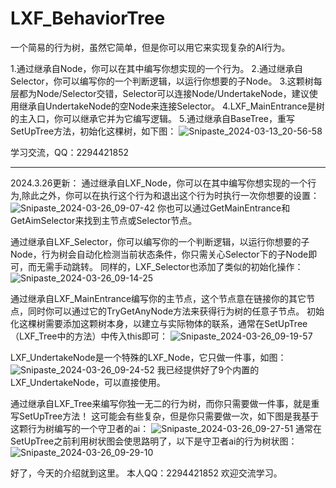 # LXF_BehaviorTree
一个简易的行为树，虽然它简单，但是你可以用它来实现复杂的AI行为。


1.通过继承自Node，你可以在其中编写你想实现的一个行为。
2.通过继承自Selector，你可以编写你的一个判断逻辑，以运行你想要的子Node。
3.这颗树每层都为Node/Selector交错，Selector可以连接Node/UndertakeNode，建议使用继承自UndertakeNode的空Node来连接Selector。
4.LXF_MainEntrance是树的主入口，你可以继承它并为它编写逻辑。
5.通过继承自BaseTree，重写SetUpTree方法，初始化这棵树，如下图：
![Snipaste_2024-03-13_20-56-58](https://github.com/J-SL/LXF_BehaviorTree/assets/123278287/9c14019c-dda7-4454-b847-f8e842411cb1)

学习交流，QQ：2294421852



------------------------------------------------------------------------------------------------------------------------------------------------------------------------------------------------------------------
2024.3.26更新：
通过继承自LXF_Node，你可以在其中编写你想实现的一个行为,除此之外，你可以在执行这个行为和退出这个行为时执行一次你想要的设置：
![Snipaste_2024-03-26_09-07-42](https://github.com/J-SL/LXF_BehaviorTree/assets/123278287/eee0c817-1858-45af-a04f-0a6512ec3fe1)
你也可以通过GetMainEntrance和GetAimSelector来找到主节点或Selector节点。


通过继承自LXF_Selector，你可以编写你的一个判断逻辑，以运行你想要的子Node，行为树会自动化检测当前状态条件，你只需关心Selector下的子Node即可，而无需手动跳转。
同样的，LXF_Selector也添加了类似的初始化操作：
![Snipaste_2024-03-26_09-14-25](https://github.com/J-SL/LXF_BehaviorTree/assets/123278287/80d0c518-144d-4379-9ecd-3cc2bece0826)


通过继承自LXF_MainEntrance编写你的主节点，这个节点意在链接你的其它节点，同时你可以通过它的TryGetAnyNode方法来获得行为树的任意子节点。
初始化这棵树需要添加这颗树本身，以建立与实际物体的联系，通常在SetUpTree（LXF_Tree中的方法）中传入this即可：
![Snipaste_2024-03-26_09-19-57](https://github.com/J-SL/LXF_BehaviorTree/assets/123278287/4e71f0b3-50a4-4a03-9283-a31c25087a88)


LXF_UndertakeNode是一个特殊的LXF_Node，它只做一件事，如图：
![Snipaste_2024-03-26_09-24-52](https://github.com/J-SL/LXF_BehaviorTree/assets/123278287/0a40448f-efb4-4267-88cd-a9cddb578f16)
我已经提供好了9个内置的LXF_UndertakeNode，可以直接使用。



通过继承自LXF_Tree来编写你独一无二的行为树，而你只需要做一件事，就是重写SetUpTree方法！
这可能会有些复杂，但是你只需要做一次，如下图是我基于这颗行为树编写的一个守卫者的ai：
![Snipaste_2024-03-26_09-27-51](https://github.com/J-SL/LXF_BehaviorTree/assets/123278287/1006906b-1a6a-4c70-a235-d4b8f93f968e)
通常在SetUpTree之前利用树状图会使思路明了，以下是守卫者ai的行为树状图：
![Snipaste_2024-03-26_09-29-10](https://github.com/J-SL/LXF_BehaviorTree/assets/123278287/748d28a3-6785-455e-b9c1-14936a45ece6)


好了，今天的介绍就到这里。
本人QQ：2294421852
欢迎交流学习。






